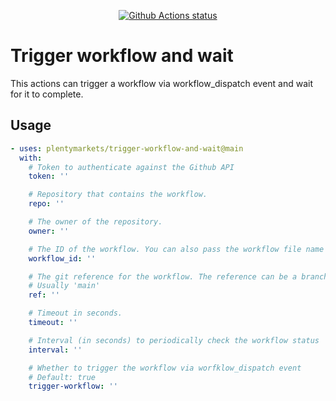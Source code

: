 <p align="center">
  <a href="https://github.com/plentymarkets/trigger-workflow-and-wait/actions/workflows/test.yml">
    <img alt="Github Actions status" src="https://github.com/plentymarkets/trigger-workflow-and-wait/actions/workflows/test.yml/badge.svg">
  </a>
</p>

# Trigger workflow and wait

This actions can trigger a workflow via workflow_dispatch event and wait for it to complete.

## Usage

```yml
- uses: plentymarkets/trigger-workflow-and-wait@main
  with:
    # Token to authenticate against the Github API
    token: ''

    # Repository that contains the workflow.
    repo: ''

    # The owner of the repository.
    owner: ''

    # The ID of the workflow. You can also pass the workflow file name as a string.
    workflow_id: ''

    # The git reference for the workflow. The reference can be a branch or tag name.
    # Usually 'main'
    ref: ''

    # Timeout in seconds.
    timeout: ''

    # Interval (in seconds) to periodically check the workflow status
    interval: ''

    # Whether to trigger the workflow via worfklow_dispatch event
    # Default: true
    trigger-workflow: ''
```
